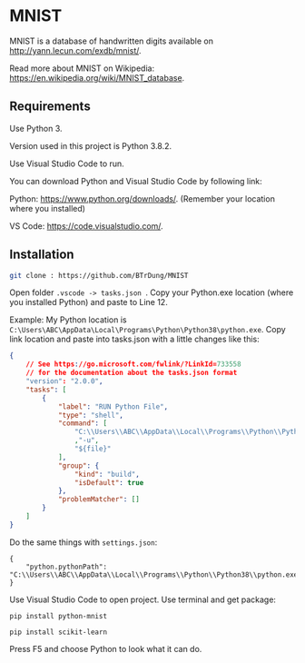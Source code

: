 # MNIST

MNIST is a database of handwritten digits available on http://yann.lecun.com/exdb/mnist/.

Read more about MNIST on Wikipedia: https://en.wikipedia.org/wiki/MNIST_database.

## Requirements

Use Python 3. 

Version used in this project is Python 3.8.2.

Use Visual Studio Code to run. 

You can download Python and Visual Studio Code by following link: 

Python: https://www.python.org/downloads/. (Remember your location where you installed)

VS Code: https://code.visualstudio.com/.

## Installation

```bash
git clone : https://github.com/BTrDung/MNIST
```
Open folder ```.vscode -> tasks.json ```. Copy your Python.exe location (where you installed Python) and paste to Line 12.

Example: My Python location is ```C:\Users\ABC\AppData\Local\Programs\Python\Python38\python.exe```. Copy link location and paste into
tasks.json with a little changes like this:
```json
{
    // See https://go.microsoft.com/fwlink/?LinkId=733558
    // for the documentation about the tasks.json format
    "version": "2.0.0",
    "tasks": [
        {
            "label": "RUN Python File",
            "type": "shell",
            "command": [
                "C:\\Users\\ABC\\AppData\\Local\\Programs\\Python\\Python38-32\\python.exe"
                ,"-u",
                "${file}"
            ],
            "group": {
                "kind": "build",
                "isDefault": true
            },
            "problemMatcher": []
        }
    ]
}
```

Do the same things with ```settings.json```: 
```
{
    "python.pythonPath": "C:\\Users\\ABC\\AppData\\Local\\Programs\\Python\\Python38\\python.exe"
}
```

Use Visual Studio Code to open project. Use terminal and get package: 
```
pip install python-mnist
```

```
pip install scikit-learn
```

Press F5 and choose Python to look what it can do. 
